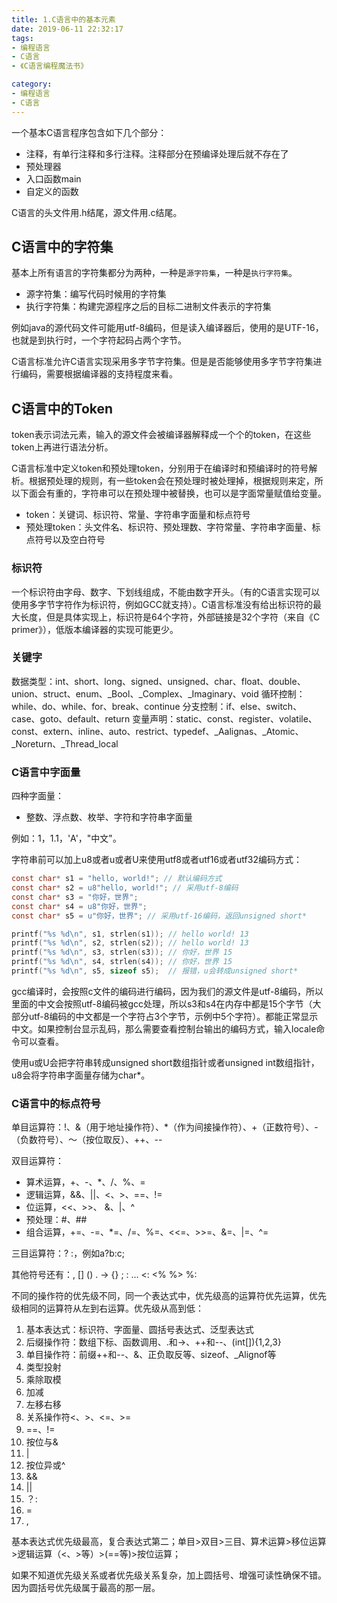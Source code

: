 ```yaml
---
title: 1.C语言中的基本元素
date: 2019-06-11 22:32:17
tags:
- 编程语言
- C语言
- 《C语言编程魔法书》

category:
- 编程语言
- C语言
---
```

一个基本C语言程序包含如下几个部分：
* 注释，有单行注释和多行注释。注释部分在预编译处理后就不存在了
* 预处理器
* 入口函数main
* 自定义的函数

C语言的头文件用.h结尾，源文件用.c结尾。

## C语言中的字符集
基本上所有语言的字符集都分为两种，一种是`源字符集`，一种是`执行字符集`。
* 源字符集：编写代码时候用的字符集
* 执行字符集：构建完源程序之后的目标二进制文件表示的字符集

例如java的源代码文件可能用utf-8编码，但是读入编译器后，使用的是UTF-16，也就是到执行时，一个字符起码占两个字节。

C语言标准允许C语言实现采用多字节字符集。但是是否能够使用多字节字符集进行编码，需要根据编译器的支持程度来看。

## C语言中的Token
token表示词法元素，输入的源文件会被编译器解释成一个个的token，在这些token上再进行语法分析。

C语言标准中定义token和预处理token，分别用于在编译时和预编译时的符号解析。根据预处理的规则，有一些token会在预处理时被处理掉，根据规则来定，所以下面会有重的，字符串可以在预处理中被替换，也可以是字面常量赋值给变量。
* token：关键词、标识符、常量、字符串字面量和标点符号
* 预处理token：头文件名、标识符、预处理数、字符常量、字符串字面量、标点符号以及空白符号

### 标识符
一个标识符由字母、数字、下划线组成，不能由数字开头。（有的C语言实现可以使用多字节字符作为标识符，例如GCC就支持）。C语言标准没有给出标识符的最大长度，但是具体实现上，标识符是64个字符，外部链接是32个字符（来自《C primer》），低版本编译器的实现可能更少。

### 关键字
数据类型：int、short、long、signed、unsigned、char、float、double、union、struct、enum、_Bool、_Complex、_Imaginary、void
循环控制：while、do、while、for、break、continue
分支控制：if、else、switch、case、goto、default、return
变量声明：static、const、register、volatile、const、extern、inline、auto、restrict、typedef、_Aalignas、_Atomic、_Noreturn、_Thread_local

### C语言中字面量
四种字面量：
* 整数、浮点数、枚举、字符和字符串字面量

例如：1，1.1，'A'，"中文"。

字符串前可以加上u8或者u或者U来使用utf8或者utf16或者utf32编码方式：
```c
const char* s1 = "hello, world!"; // 默认编码方式
const char* s2 = u8"hello, world!"; // 采用utf-8编码
const char* s3 = "你好，世界"; 
const char* s4 = u8"你好，世界";
const char* s5 = u"你好，世界"; // 采用utf-16编码，返回unsigned short*

printf("%s %d\n", s1, strlen(s1)); // hello world! 13
printf("%s %d\n", s2, strlen(s2)); // hello world! 13
printf("%s %d\n", s3, strlen(s3)); // 你好，世界 15
printf("%s %d\n", s4, strlen(s4)); // 你好，世界 15
printf("%s %d\n", s5, sizeof s5);  // 报错，u会转成unsigned short*
```
gcc编译时，会按照c文件的编码进行编码，因为我们的源文件是utf-8编码，所以里面的中文会按照utf-8编码被gcc处理，所以s3和s4在内存中都是15个字节（大部分utf-8编码的中文都是一个字符占3个字节，示例中5个字符）。都能正常显示中文。如果控制台显示乱码，那么需要查看控制台输出的编码方式，输入locale命令可以查看。

使用u或U会把字符串转成unsigned short数组指针或者unsigned int数组指针，u8会将字符串字面量存储为char*。

### C语言中的标点符号
单目运算符：!、&（用于地址操作符）、*（作为间接操作符）、+（正数符号）、-（负数符号）、～（按位取反）、++、--

双目运算符：
* 算术运算，+、-、*、/、%、=
* 逻辑运算，&&、||、<、>、==、!=
* 位运算，<<、>>、 &、|、^
* 预处理：#、##
* 组合运算，+=、-=、*=、/=、%=、<<=、>>=、&=、|=、^=

三目运算符：?  :，例如a?b:c;

其他符号还有：, [] () . -> {} ; : ... <: <% %> %:

不同的操作符的优先级不同，同一个表达式中，优先级高的运算符优先运算，优先级相同的运算符从左到右运算。优先级从高到低：
1. 基本表达式：标识符、字面量、圆括号表达式、泛型表达式
2. 后缀操作符：数组下标、函数调用、.和->、++和--、(int[]){1,2,3}
3. 单目操作符：前缀++和--、&、正负取反等、sizeof、_Alignof等
4. 类型投射
5. 乘除取模
6. 加减
7. 左移右移
8. 关系操作符<、>、<=、>=
9. ==、!=
10. 按位与&
11. |
12. 按位异或^
13. &&
14. ||
15. ？:
16. =
17. ,

基本表达式优先级最高，复合表达式第二；单目>双目>三目、算术运算>移位运算>逻辑运算（<、>等）>(==等)>按位运算；

如果不知道优先级关系或者优先级关系复杂，加上圆括号、增强可读性确保不错。因为圆括号优先级属于最高的那一层。